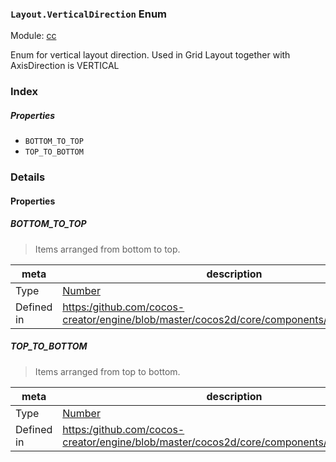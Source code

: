 ### `Layout.VerticalDirection` Enum



Module: [cc](../modules/cc.md)




Enum for vertical layout direction.
 Used in Grid Layout together with AxisDirection is VERTICAL

### Index

##### Properties

  - `BOTTOM_TO_TOP`
  - `TOP_TO_BOTTOM`

### Details

#### Properties


##### BOTTOM_TO_TOP

> Items arranged from bottom to top.

| meta | description |
|------|-------------|
| Type | <a href="https://developer.mozilla.org/en/JavaScript/Reference/Global_Objects/Number" class="crosslink external" target="_blank">Number</a> |
| Defined in | [https:/github.com/cocos-creator/engine/blob/master/cocos2d/core/components/CCLayout.js:117](https:/github.com/cocos-creator/engine/blob/master/cocos2d/core/components/CCLayout.js#L117) |



##### TOP_TO_BOTTOM

> Items arranged from top to bottom.

| meta | description |
|------|-------------|
| Type | <a href="https://developer.mozilla.org/en/JavaScript/Reference/Global_Objects/Number" class="crosslink external" target="_blank">Number</a> |
| Defined in | [https:/github.com/cocos-creator/engine/blob/master/cocos2d/core/components/CCLayout.js:123](https:/github.com/cocos-creator/engine/blob/master/cocos2d/core/components/CCLayout.js#L123) |


